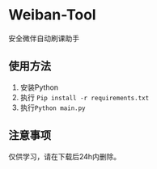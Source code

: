 # Weiban-Tool

安全微伴自动刷课助手

## 使用方法

1. 安装Python
2. 执行 <code>Pip install -r requirements.txt</code>
3. 执行<code>Python main.py</code>
## 注意事项
仅供学习，请在下载后24h内删除。